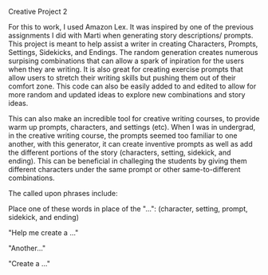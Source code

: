 Creative Project 2


For this to work, I used Amazon Lex.
It was inspired by one of the previous assignments I did with Marti when generating story descriptions/ prompts.
This project is meant to help assist a writer in creating Characters, Prompts, Settings, Sidekicks, and Endings.
The random generation creates numerous surpising combinations that can allow a spark of inpiration for the users when they are writing.
It is also great for creating exercise prompts that allow users to stretch their writing skills but  pushing them out of their comfort zone.
This code can also be easily added to and edited to allow for more random and updated ideas to explore new combinations and story ideas.

This can also make an incredible tool for creative writing courses, to provide warm up prompts, characters, and settings (etc). 
When I was in undergrad, in the creative writing course, the prompts seemed too familiar to one another, with this generator, it can create inventive prompts as well as add the different portions of the story (characters, setting, sidekick, and ending). This can be beneficial in challeging the students by giving them different characters under the same prompt or other same-to-different combinations. 

The called upon phrases include:

Place one of these words in place of the "...": (character, setting, prompt, sidekick, and ending)


"Help me create a ..." 

"Another..."

"Create a ..."






